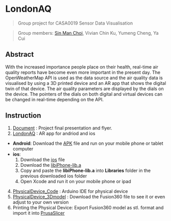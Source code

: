 # LondonAQ

> Group project for CASA0019 Sensor Data Visualisation

> Group members: [Sin Man Choi](https://github.com/abichoi), Vivian Chin Ku, Yumeng Cheng, Ya Cui


## Abstract
With the increased importance people place on their health, real-time air quality reports have become even more important in the present day. The OpenWeatherMap API is used as the data source and the air quality data is visualised by using a 3D printed device and an AR app that shows the digital twin of that device. The air quality parameters are displayed by the dials on the device. The pointers of the dials on both digital and virtual devices can be changed in real-time depending on the API.


## Instruction
1. [Document](https://github.com/VivianKuKu/CASA0019_Sensor-Data-Visualisation_LondonAQ/tree/main/Documents) : Project final presentation and flyer.
2. [LondonAQ](https://github.com/VivianKuKu/CASA0019_Sensor-Data-Visualisation_LondonAQ/tree/main/LondonAQ) : AR app for andriod and ios
  * **Android**: Download the [APK](https://github.com/VivianKuKu/CASA0019_Sensor-Data-Visualisation_LondonAQ/tree/main/LondonAQ/APK) file and run on your mobile phone or tablet computer
  * **ios**: 
    1. Download the [ios](https://github.com/VivianKuKu/CASA0019_Sensor-Data-Visualisation_LondonAQ/tree/main/LondonAQ/ios) file
    2. Download the [libiPhone-lib.a](https://drive.google.com/file/d/1mxPpdu-mXIQpGRUIBpvR5ddo-mv6UkEe/view?usp=sharing)
    3. Copy and paste the **libiPhone-lib.a** into **Libraries** folder in the previous downloaded ios folder
    4. Open Xcode and run it on your mobile phone or ipad
4. [PhysicalDevice_Code](https://github.com/VivianKuKu/CASA0019_Sensor-Data-Visualisation_LondonAQ/tree/main/PhysicalDevice_Code) : Arduino IDE for physical device
5. [PhysicalDevice_3Dmodel](https://github.com/VivianKuKu/CASA0019_Sensor-Data-Visualisation_LondonAQ/tree/main/PhysicalDevice_3Dmodel) : Download the Fusion360 file to see it or even adjust to your own version
6. Printing the Physical Device: Export Fusion360 model as stl. format and import it into [PrusaSlicer](https://www.prusa3d.com/page/prusaslicer_424/)
